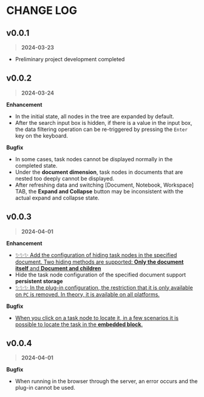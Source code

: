 # CHANGE LOG

## v0.0.1

> **2024-03-23**

- Preliminary project development completed

## v0.0.2

> **2024-03-24**

**Enhancement**

- In the initial state, all nodes in the tree are expanded by default.
- After the search input box is hidden, if there is a value in the input box, the data filtering operation can be re-triggered by pressing the `Enter` key on the keyboard.

**Bugfix**

- In some cases, task nodes cannot be displayed normally in the completed state.
- Under the **document dimension**, task nodes in documents that are nested too deeply cannot be displayed.
- After refreshing data and switching [Document, Notebook, Workspace] TAB, the **Expand and Collapse** button may be inconsistent with the actual expand and collapse state.

## v0.0.3

> **2024-04-01**

**Enhancement**

- [✨✨✨ Add the configuration of hiding task nodes in the specified document. Two hiding methods are supported: **Only the document itself** and **Document and children**](https://github.com/syh19/siyuan-plugin-task-list/issues/5)
- Hide the task node configuration of the specified document support **persistent storage**
- [✨✨✨ In the plug-in configuration, the restriction that it is only available on `PC` is removed. In theory, it is available on all platforms.](https://github.com/syh19/siyuan-plugin-task-list/issues/10)

**Bugfix**

- [When you click on a task node to locate it, in a few scenarios it is possible to locate the task in the **embedded block**.](https://github.com/syh19/siyuan-plugin-task-list/issues/11)

## v0.0.4

> **2024-04-01**

**Bugfix**

- When running in the browser through the server, an error occurs and the plug-in cannot be used.
